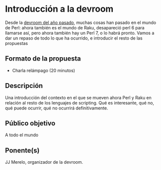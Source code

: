 # Introducción a la devroom

Desde la [devroom del año pasado](https://github.com/antoniogamiz/devroom-perl-eslibre), muchas cosas han pasado en el mundo de Perl: ahora también es el mundo de Raku, desapareció perl 6 para llamarse así, pero ahora también hay un Perl 7, o lo habrá pronto. Vamos a dar un repaso de todo lo que ha ocurrido, e introducir el resto de las propuestas

## Formato de la propuesta

* Charla relámpago (20 minutos)

## Descripción

Una introducción del contexto en el que se mueven ahora Perl y Raku en relación al resto de los lenguajes de scripting. Qué es interesante, qué no, qué puede ocurrir, qué no ocurrirá definitivamente. 

## Público objetivo

A todo el mundo

## Ponente(s)

JJ Merelo, organizador de la devroom.
